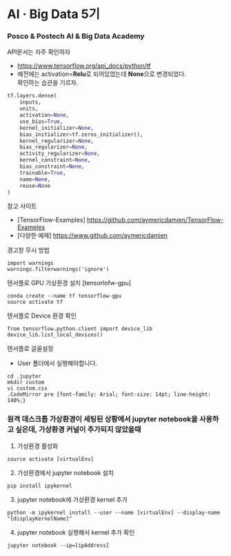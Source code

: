 # AI · Big Data 5기

### Posco & Postech AI & Big Data Academy

API문서는 자주 확인하자
- https://www.tensorflow.org/api_docs/python/tf
- 예전에는 activation=**Relu**로 되어있었는데 **None**으로 변경되었다.<br> 확인하는 습관을 기르자.
```python
tf.layers.dense(
    inputs,
    units,
    activation=None,
    use_bias=True,
    kernel_initializer=None,
    bias_initializer=tf.zeros_initializer(),
    kernel_regularizer=None,
    bias_regularizer=None,
    activity_regularizer=None,
    kernel_constraint=None,
    bias_constraint=None,
    trainable=True,
    name=None,
    reuse=None
)
```

참고 사이트
- [TensorFlow-Examples] https://github.com/aymericdamien/TensorFlow-Examples
- [다양한 예제] https://www.github.com/aymericdamien

경고창 무시 방법
```
import warnings
warnings.filterwarnings('ignore')
```

텐서플로 GPU 가상환경 설치 [tensorlofw-gpu]
```
conda create --name tf tensorflow-gpu
source activate tf
```

텐서플로 Device 환경 확인
```
from tensorflow.python.client import device_lib
device_lib.list_local_devices()
```

텐서플로 글꼴설정
- User 폴더에서 실행해야합니다.
```
cd .jupyter
mkdir custom
vi custom.css
.CodeMirror pre {font-family: Arial; font-size: 14pt; line-height: 140%;}
```

### 원격 데스크톱 가상환경이 세팅된 상황에서 jupyter notebook을 사용하고 싶은데, 가상환경 커널이 추가되지 않았을때
1) 가상환경 활성화
```
source activate [virtualEnv]
```
2) 가상환경에서 jupyter notebook 설치
```
pip install ipykernel
```
3) jupyter notebook에 가상환경 kernel 추가
```
python -m ipykernel install --user --name [virtualEnv] --display-name "[displayKernelName]"
```
4) jupyter notebook 실행해서 kernel 추가 확인
```
jupyter notebook --ip=[ipAddress]
```